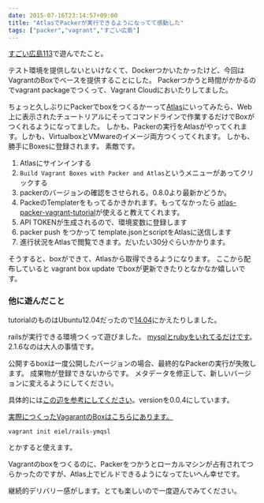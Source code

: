 ```yaml
---
date: 2015-07-16T23:14:57+09:00
title: "AtlasでPackerが実行できるようになってて感動した"
tags: ["packer","vagrant","すごい広島"]
---
```


[すごい広島113](http://great-h.github.io/events/event-113.html)で遊んでたこと。

テスト環境を提供しないといけなくて、Dockerつかいたかったけど、今回はVagrantのBoxでベースを提供することにした。
Packerつかうと時間がかかるのでvagrant packageでつくって、Vagrant Cloudにおいたりしてました。

ちょっと久しぶりにPackerでboxをつくるかーって[Atlas](https://atlas.hashicorp.com/)にいってみたら、Web上に表示されたチュートリアルにそってコマンドラインで作業するだけでBoxがつくれるようになってました。
しかも、Packerの実行をAtlasがやってくれます。しかも、VirtualboxとVMwareのイメージ両方つくってくれます。
しかも、勝手にBoxesに登録されます。
素敵です。

1. Atlasにサインインする
1. `Build Vagrant Boxes with Packer and Atlas`というメニューがあってクリックする
1. packerのバージョンの確認をさせられる。0.8.0より最新かどうか。
1. PackeのTemplaterをもってるかきかれます。もってなかったら [atlas-packer-vagrant-tutorial](https://github.com/hashicorp/atlas-packer-vagrant-tutorial)が使えると教えてくれます。
1. API TOKENが生成されるので、環境変数に登録します
1. packer push をつかって template.jsonとscriptをAtlasに送信します
1. 進行状況をAtlasで閲覧できます。だいたい30分ぐらいかかります。

そうすると、boxができて、Atlasから取得できるようになります。
ここから配布していると vagrant box update でboxが更新できたりとなかなか嬉しいです。

### 他に遊んだこと

tutorialのものはUbuntu12.04だったので[14.04](https://github.com/eiel/atlas-packer-vagrant-rails/commit/03d5c05b48ec02bae24bbf58d8ebd4f7c380762d)にかえたりしました。

railsが実行できる環境つくって遊びました。
[mysqlとrubyをいれてるだけです](https://github.com/eiel/atlas-packer-vagrant-rails/commit/054deb74f7d6ab4a034304f3f78deee1df386bd5)。2.1.6なのは大人の事情です。

公開するboxは一度公開したバージョンの場合、最終的なPackerの実行が失敗します。
成果物が登録できないからです。
メタデータを修正して、新しいバージョンに変えるようにしてください。

具体的には[この辺を参考にしてください](https://github.com/eiel/atlas-packer-vagrant-rails/commit/683741aa9f6055e70c0822bf2520d4b59ecaca4f)。versionを0.0.4にしています。

[実際につくったVagarantのBoxはこちらにあります。](https://atlas.hashicorp.com/eiel/boxes/rails-mysql)

```
vagrant init eiel/rails-ymqsl
```

とかすると使えます。

Vagrantのboxをつくるのに、Packerをつかうとローカルマシンが占有されてつらかったのですが、Atlas上でビルドできるようになってたいへん幸せです。

継続的デリバリー感がします。とても楽しいので一度遊んでみてください。
